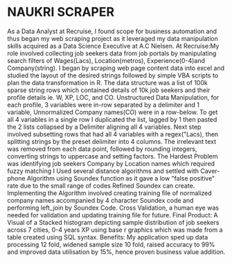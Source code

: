 # NAUKRI SCRAPER
As a Data Analyst at Recruise, I found scope for business automation and thus began my web scraping project as it leveraged my data manipulation skills acquired as a Data Science Executive at A.C Nielsen.
At Recruise:My role involved collecting job seekers data from job portals by manipulating search filters of Wages(Lacs), Location(metros), Experience(0-4)and Company(string).
I began by scraping web page content data into excel and studied the layout of the desired strings followed by simple VBA scripts to plan the data transformation in R.
The data structure was a list of 100k sparse string rows which contained details of 10k job seekers and their profile details ie. W, XP, LOC, and CO.
Unstructured Data Manipulation, for each profile, 3 variables were in-row separated by a delimiter and 1 variable, Unnormalized Company names(CO) were in a row-below. 
To get all 4 variables in a single row I duplicated the list, lagged by 1 then pasted the 2 lists collapsed by a Delimiter aligning all 4 variables.
Next step involved subsetting rows that had all 4 variables with a regex("Lacs), then splitting strings by the preset delimiter into 4 columns.
The irrelevant text was removed from each data point, followed by rounding integers, converting strings to uppercase and setting factors.
The Hardest Problem was identifying job seekers Company by Location names which required fuzzy matching
I Used several distance algorithms and settled with Caver-phone Algorithm using Soundex function as it gave a low "false positive" rate due to the small range of codes Refined Soundex can create.
Implementing the Algorithm involved creating training file of normalized company names accompanied by 4 character Soundex code and performing left_join by Soundex Code.
Cross Validation, a  human eye was needed for validation and updating training file for future.
Final Product: A Visual of a Stacked histogram depicting sample distribution of job seekers across 7 cities, 0-4 years XP using base r graphics which was made from a table created using SQL syntax.
Benefits: My application sped up data processing 12 fold, widened sample size 10 fold, raised accuracy to 99% and improved data utilisation by 15%, hence proven business value addition.
